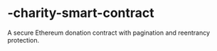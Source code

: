 # -charity-smart-contract
A secure Ethereum donation contract with pagination and reentrancy protection.
